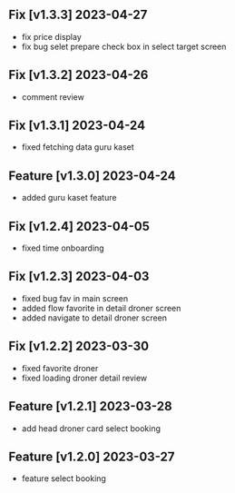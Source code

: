 ## Fix [v1.3.3] 2023-04-27
- fix price display
- fix bug selet prepare check box in select target screen
## Fix [v1.3.2] 2023-04-26
- comment review
## Fix [v1.3.1] 2023-04-24
- fixed fetching data guru kaset
## Feature [v1.3.0] 2023-04-24
- added guru kaset feature 
## Fix [v1.2.4] 2023-04-05
- fixed time onboarding 
## Fix [v1.2.3] 2023-04-03
- fixed bug fav in main screen
- added flow favorite in detail droner screen
- added navigate to detail droner screen
## Fix [v1.2.2] 2023-03-30
- fixed favorite droner
- fixed loading droner detail review

## Feature [v1.2.1] 2023-03-28
- add head droner card select booking

## Feature [v1.2.0] 2023-03-27
- feature select booking